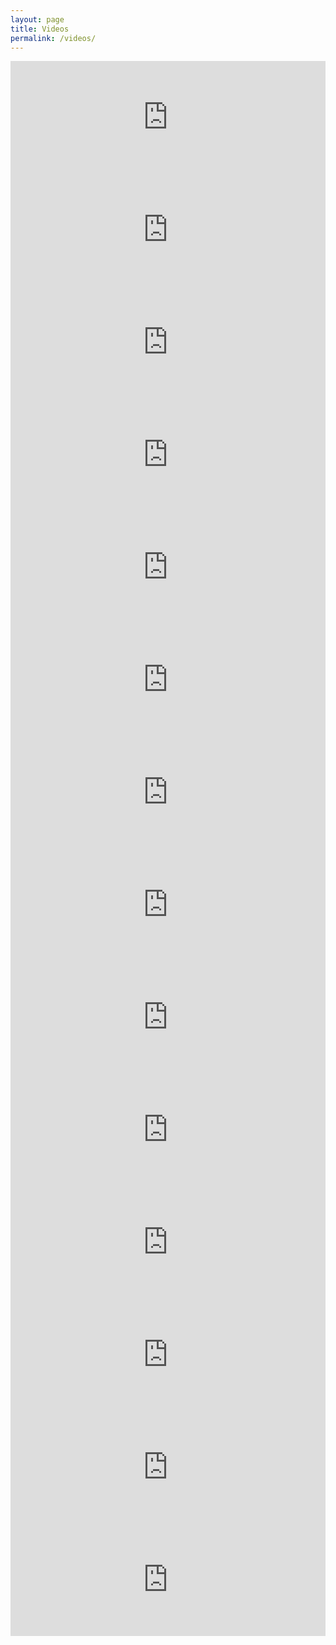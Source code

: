 ```yaml
---
layout: page
title: Videos
permalink: /videos/
---
```


<iframe src="https://player.vimeo.com/video/196458352" width="100%" height="180" frameborder="o" webkitallowfullscreen mozallowfullscreen allowfullscreen></iframe>

<iframe src="https://player.vimeo.com/video/193225271?portrait=0" width="100%" height="180" frameborder="0" webkitallowfullscreen mozallowfullscreen allowfullscreen></iframe>

<iframe src="https://player.vimeo.com/video/182108435?portrait=0" width="100%" height="180" frameborder="0" webkitallowfullscreen mozallowfullscreen allowfullscreen></iframe>

<iframe src="https://player.vimeo.com/video/156753269?portrait=0" width="100%" height="180" frameborder="0" webkitallowfullscreen mozallowfullscreen allowfullscreen></iframe>

<iframe src="https://player.vimeo.com/video/182108345?portrait=0" width="100%" height="180" frameborder="0" webkitallowfullscreen mozallowfullscreen allowfullscreen></iframe>

<iframe src="https://player.vimeo.com/video/182108346?portrait=0" width="100%" height="180" frameborder="0" webkitallowfullscreen mozallowfullscreen allowfullscreen></iframe>

<iframe src="https://player.vimeo.com/video/182108344?portrait=0" width="100%" height="180" frameborder="0" webkitallowfullscreen mozallowfullscreen allowfullscreen></iframe>

<iframe src="https://player.vimeo.com/video/130541556?portrait=0" width="100%" height="180" frameborder="0" webkitallowfullscreen mozallowfullscreen allowfullscreen></iframe>

<iframe src="https://player.vimeo.com/video/168763256?portrait=0" width="100%" height="180" frameborder="0" webkitallowfullscreen mozallowfullscreen allowfullscreen></iframe>

<iframe src="https://player.vimeo.com/video/159574216?portrait=0" width="100%" height="180" frameborder="0" webkitallowfullscreen mozallowfullscreen allowfullscreen></iframe>

<iframe src="https://player.vimeo.com/video/83214602?portrait=0" width="100%" height="180" frameborder="0" webkitallowfullscreen mozallowfullscreen allowfullscreen></iframe>

<iframe src="https://player.vimeo.com/video/153746778?portrait=0" width="100%" height="180" frameborder="0" webkitallowfullscreen mozallowfullscreen allowfullscreen></iframe>

<iframe src="https://player.vimeo.com/video/128511420?portrait=0" width="100%" height="180" frameborder="0" webkitallowfullscreen mozallowfullscreen allowfullscreen></iframe>

<iframe src="https://player.vimeo.com/video/72887847?portrait=0" width="100%" height="180" frameborder="0" webkitallowfullscreen mozallowfullscreen allowfullscreen></iframe>